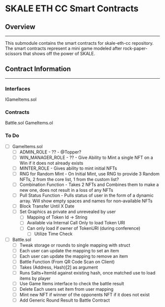 # SKALE ETH CC Smart Contracts
## Overview
---
This submodule contains the smart contracts for skale-eth-cc repository. The smart contracts represent a mini game modeled after rock-paper-scissors that shows off the power of SKALE. 

## Contract Information
---
### Interfaces
IGameItems.sol

### Contracts
Battle.sol
GameItems.ol

### To Do

- [ ] GameItems.sol
    - [ ] ADMIN_ROLE - ?? - @Topper?
    - [ ] WIN_MANAGER_ROLE - ?? - Give Ability to Mint a single NFT on a Win if it does not already exists
    - [ ] MINTER_ROLE - Gives ability to mint initial NFTs
    - [ ] RNG for Random Mint - On Initial Mint, use RNG to provide 3 Random NFTs, 2 from the core list, 1 from the custom list?
    - [ ] Combination Function - Takes 2 NFTs and Combines them to make a new one, does not result in a loss of any NFTs
    - [ ] Pull Status Function - Pulls status of user in the form of a dynamic array. Will show empty spaces and names for non-available NFTs
    - [ ] Block Transfer Until X Date
    - [ ] Set Graphics as private and unrevealed by user
        - [ ] Mapping of Token Id -> String 
        - [ ] Available via Internal Call Only to load Token URI
        - [ ] Can only load if owner of TokenURI (during conference)
            - [ ] Utilize Time Check
- [ ] Battle.sol
   - [ ] Tweak storage or rounds to single mapping with struct
   - [ ] Each user can update the mapping to set an item
   - [ ] Each user can update the mapping to remove an item
   - [ ] Battle Function (From QR Code Scan on Client)
    - [ ] Takes (Address, Hash)[2] as argument
    - [ ] Runs Salts+ItemId against existing hash, once matched use to load items by player
    - [ ] Use Game Items interface to check the battle result
    - [ ] Delete Each users set item from user mapping
    - [ ] Mint new NFT if winner of the opponents NFT if it does not exist
    - [ ] Add Generic Round Result to Battle Contract
